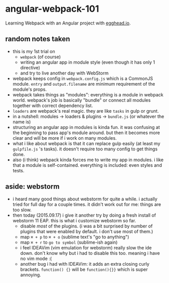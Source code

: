 # angular-webpack-101

Learning Webpack with an Angular project with [egghead.io](https://egghead.io/series/angular-and-webpack-for-modular-applications).

## random notes taken

- this is my 1st trial on
  - `webpack` (of course)
  - writing an angular app in module style (even though it has only 1 directive)
  - and try to live another day with WebStorm
- webpack keeps config in `webpack.config.js` which is a CommonJS module. `entry` and `output.filename` are minimum requirement of the module's props.
- webpack takes things as "modules": everything is a module in webpack world. webpack's job is basically "bundle" or connect all modules together with correct dependency list.
- `loaders` are webpack's real magic. they are like `tasks` in gulp or grunt.
- in a nutshell: modules → loaders & plugins → `bundle.js` (or whatever the name is)
- structuring an angular app in modules is kinda fun. it was confusing at the beginning to pass app's module around.
but then it becomes more clear and will be more if i work on many modules.
- what i like about webpack is that it can replace gulp easily (at least my `gulpfile.js` 's tasks). it doesn't require too many config to get things done.
- also (i think) webpack kinda forces me to write my app in modules. i like that a module is self-contained. everything is included: even styles and tests.

## aside: webstorm

- i heard many good things about webstorm for quite a while. i actually tried for full day for a couple times. it didn't work out for me: things are too slow.
- then today (2015.09.17) i give it another try by doing a fresh install of webstorm 11 EAP. this is what i customize webstorm so far.
  - disable *most* of the plugins. (i was a bit surprised by number of plugins that were enabled by default. i don't use most of them.)
  - map `⌘ + p` to `⌘ + o` (sublime text's "go to anything")
  - map `⌘ + r` to `go to symbol` (sublime-ish again)
  - i feel IDEAVim (vim emulation for webstorm) really slow the ide down. don't know why but i had to disable this too. meaning i have no vim mode :(
  - another bug i had with IDEAVim: it adds an extra closing curly brackets. `function() {}` will be `function(){}}` which is super annoying.
